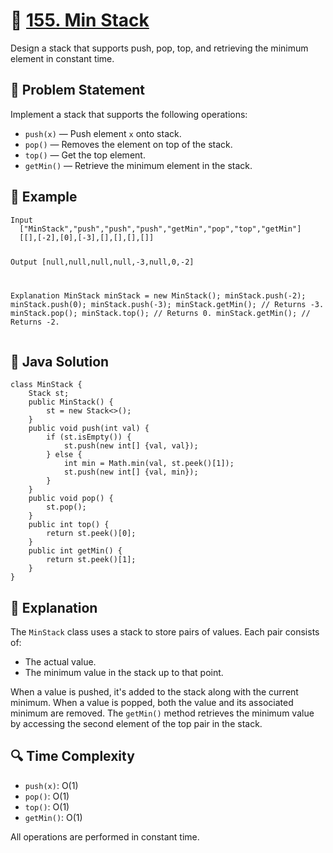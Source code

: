 
<body>

  <h1>🎯 <a href="https://leetcode.com/problems/min-stack">155. Min Stack</a></h1>

  <p>
    Design a stack that supports push, pop, top, and retrieving the minimum element in constant time.
  </p>

  <h2>📌 Problem Statement</h2>
  <p>
    Implement a stack that supports the following operations:
  </p>
  <ul>
    <li><code>push(x)</code> — Push element <code>x</code> onto stack.</li>
    <li><code>pop()</code> — Removes the element on top of the stack.</li>
    <li><code>top()</code> — Get the top element.</li>
    <li><code>getMin()</code> — Retrieve the minimum element in the stack.</li>
  </ul>

  <h2>📘 Example</h2>
  <pre><code>Input
  ["MinStack","push","push","push","getMin","pop","top","getMin"]
  [[],[-2],[0],[-3],[],[],[],[]]

  Output
  [null,null,null,null,-3,null,0,-2]

  Explanation
  MinStack minStack = new MinStack();
  minStack.push(-2);
  minStack.push(0);
  minStack.push(-3);
  minStack.getMin();   // Returns -3.
  minStack.pop();
  minStack.top();      // Returns 0.
  minStack.getMin();   // Returns -2.</code></pre>

  <h2>📌 Java Solution</h2>
  <pre><code>class MinStack {
    Stack<int[]> st;
    public MinStack() {
        st = new Stack<>();
    }
    public void push(int val) {
        if (st.isEmpty()) {
            st.push(new int[] {val, val});
        } else {
            int min = Math.min(val, st.peek()[1]);
            st.push(new int[] {val, min});
        }
    }
    public void pop() {
        st.pop();
    }
    public int top() {
        return st.peek()[0];
    }
    public int getMin() {
        return st.peek()[1];
    }
}</code></pre>

  <h2>🧠 Explanation</h2>
  <p>
    The <code>MinStack</code> class uses a stack to store pairs of values. Each pair consists of:
  </p>
  <ul>
    <li>The actual value.</li>
    <li>The minimum value in the stack up to that point.</li>
  </ul>
  <p>
    When a value is pushed, it's added to the stack along with the current minimum. When a value is popped, both the value and its associated minimum are removed. The <code>getMin()</code> method retrieves the minimum value by accessing the second element of the top pair in the stack.
  </p>

  <h2>🔍 Time Complexity</h2>
  <ul>
    <li><code>push(x)</code>: O(1)</li>
    <li><code>pop()</code>: O(1)</li>
    <li><code>top()</code>: O(1)</li>
    <li><code>getMin()</code>: O(1)</li>
  </ul>
  <p>
    All operations are performed in constant time.
  </p>


</body>
</html>
